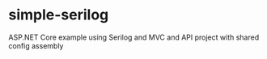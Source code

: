 # simple-serilog
ASP.NET Core example using Serilog and MVC and API project with shared config assembly

